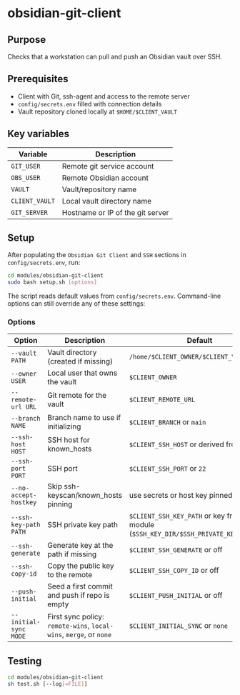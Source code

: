 # obsidian-git-client

## Purpose
Checks that a workstation can pull and push an Obsidian vault over SSH.

## Prerequisites
- Client with Git, ssh-agent and access to the remote server
- `config/secrets.env` filled with connection details
- Vault repository cloned locally at `$HOME/$CLIENT_VAULT`

## Key variables
| Variable | Description |
| --- | --- |
| `GIT_USER` | Remote git service account |
| `OBS_USER` | Remote Obsidian account |
| `VAULT` | Vault/repository name |
| `CLIENT_VAULT` | Local vault directory name |
| `GIT_SERVER` | Hostname or IP of the git server |

## Setup
After populating the `Obsidian Git Client` and `SSH` sections in `config/secrets.env`, run:

```sh
cd modules/obsidian-git-client
sudo bash setup.sh [options]
```

The script reads default values from `config/secrets.env`. Command-line options can
still override any of these settings:

### Options
| Option | Description | Default |
| --- | --- | --- |
| `--vault PATH` | Vault directory (created if missing) | `/home/$CLIENT_OWNER/$CLIENT_VAULT` |
| `--owner USER` | Local user that owns the vault | `$CLIENT_OWNER` |
| `--remote-url URL` | Git remote for the vault | `$CLIENT_REMOTE_URL` |
| `--branch NAME` | Branch name to use if initializing | `$CLIENT_BRANCH` or `main` |
| `--ssh-host HOST` | SSH host for known_hosts | `$CLIENT_SSH_HOST` or derived from remote |
| `--ssh-port PORT` | SSH port | `$CLIENT_SSH_PORT` or `22` |
| `--no-accept-hostkey` | Skip ssh-keyscan/known_hosts pinning | use secrets or host key pinned |
| `--ssh-key-path PATH` | SSH private key path | `$CLIENT_SSH_KEY_PATH` or key from SSH module (`$SSH_KEY_DIR/$SSH_PRIVATE_KEY_DEFAULT`) |
| `--ssh-generate` | Generate key at the path if missing | `$CLIENT_SSH_GENERATE` or off |
| `--ssh-copy-id` | Copy the public key to the remote | `$CLIENT_SSH_COPY_ID` or off |
| `--push-initial` | Seed a first commit and push if repo is empty | `$CLIENT_PUSH_INITIAL` or off |
| `--initial-sync MODE` | First sync policy: `remote-wins`, `local-wins`, `merge`, or `none` | `$CLIENT_INITIAL_SYNC` or `none` |
## Testing
```sh
cd modules/obsidian-git-client
sh test.sh [--log[=FILE]]
```
